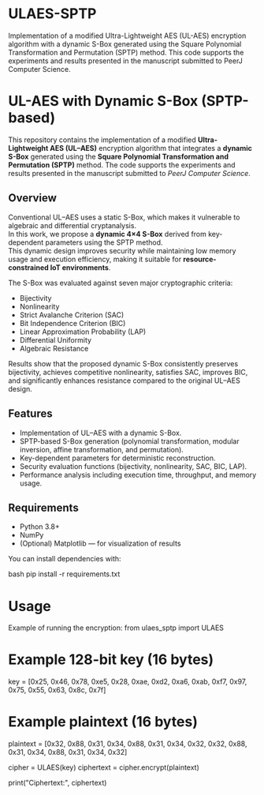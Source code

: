# ULAES-SPTP
Implementation of a modified Ultra-Lightweight AES (UL-AES) encryption algorithm with a dynamic S-Box generated using the Square Polynomial Transformation and Permutation (SPTP) method. This code supports the experiments and results presented in the manuscript submitted to PeerJ Computer Science.

# UL-AES with Dynamic S-Box (SPTP-based)

This repository contains the implementation of a modified **Ultra-Lightweight AES (UL–AES)** encryption algorithm that integrates a **dynamic S-Box** generated using the **Square Polynomial Transformation and Permutation (SPTP)** method. The code supports the experiments and results presented in the manuscript submitted to *PeerJ Computer Science*.

## Overview

Conventional UL–AES uses a static S-Box, which makes it vulnerable to algebraic and differential cryptanalysis.  
In this work, we propose a **dynamic 4×4 S-Box** derived from key-dependent parameters using the SPTP method.  
This dynamic design improves security while maintaining low memory usage and execution efficiency, making it suitable for **resource-constrained IoT environments**.

The S-Box was evaluated against seven major cryptographic criteria:
- Bijectivity  
- Nonlinearity  
- Strict Avalanche Criterion (SAC)  
- Bit Independence Criterion (BIC)  
- Linear Approximation Probability (LAP)  
- Differential Uniformity  
- Algebraic Resistance  

Results show that the proposed dynamic S-Box consistently preserves bijectivity, achieves competitive nonlinearity, satisfies SAC, improves BIC, and significantly enhances resistance compared to the original UL–AES design.

## Features

- Implementation of UL–AES with a dynamic S-Box.  
- SPTP-based S-Box generation (polynomial transformation, modular inversion, affine transformation, and permutation).  
- Key-dependent parameters for deterministic reconstruction.  
- Security evaluation functions (bijectivity, nonlinearity, SAC, BIC, LAP).  
- Performance analysis including execution time, throughput, and memory usage.

## Requirements

- Python 3.8+  
- NumPy  
- (Optional) Matplotlib — for visualization of results  

You can install dependencies with:

bash
pip install -r requirements.txt


# Usage

Example of running the encryption:
from ulaes_sptp import ULAES

# Example 128-bit key (16 bytes)
key = [0x25, 0x46, 0x78, 0xe5, 0x28, 0xae, 0xd2, 0xa6,
       0xab, 0xf7, 0x97, 0x75, 0x55, 0x63, 0x8c, 0x7f]

# Example plaintext (16 bytes)
plaintext = [0x32, 0x88, 0x31, 0x34, 0x88, 0x31, 0x34, 0x32,
             0x32, 0x88, 0x31, 0x34, 0x88, 0x31, 0x34, 0x32]

cipher = ULAES(key)
ciphertext = cipher.encrypt(plaintext)

print("Ciphertext:", ciphertext)



